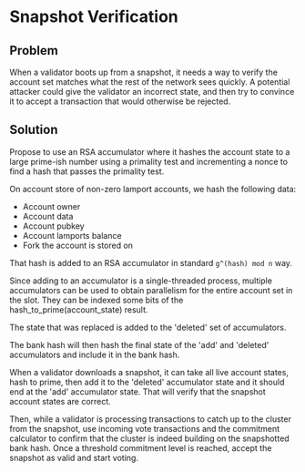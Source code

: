 # Snapshot Verification

## Problem

When a validator boots up from a snapshot, it needs a way to verify the account set matches what the rest of the network sees quickly. A potential
attacker could give the validator an incorrect state, and then try to convince it to accept a transaction that would otherwise be rejected.

## Solution

Propose to use an RSA accumulator where it hashes the account state to a large prime-ish number
using a primality test and incrementing a nonce to find a hash that passes the primality test.

On account store of non-zero lamport accounts, we hash the following data:

* Account owner
* Account data
* Account pubkey
* Account lamports balance
* Fork the account is stored on

That hash is added to an RSA accumulator in standard `g^(hash) mod n` way.

Since adding to an accumulator is a single-threaded process, multiple accumulators can
be used to obtain parallelism for the entire account set in the slot. They can be indexed some
bits of the hash\_to\_prime(account\_state) result.

The state that was replaced is added to the 'deleted' set of accumulators.

The bank hash will then hash the final state of the 'add' and 'deleted' accumulators and include it in the bank hash.

When a validator downloads a snapshot, it can take all live account states, hash to prime, then
add it to the 'deleted' accumulator state and it should end at the 'add' accumulator state.
That will verify that the snapshot account states are correct.

Then, while a validator is processing transactions to catch up to the cluster from the snapshot, use
incoming vote transactions and the commitment calculator to confirm that the cluster is indeed
building on the snapshotted bank hash. Once a threshold commitment level is reached, accept the
snapshot as valid and start voting.
